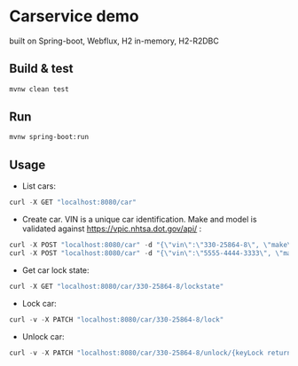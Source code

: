 # Carservice demo

built on Spring-boot, Webflux, H2 in-memory, H2-R2DBC

## Build & test


```bash
mvnw clean test
```

## Run


```bash
mvnw spring-boot:run
```

## Usage

* List cars:
```python
curl -X GET "localhost:8080/car"
```
* Create car. VIN is a unique car identification. Make and model is validated against https://vpic.nhtsa.dot.gov/api/ :
```python
curl -X POST "localhost:8080/car" -d "{\"vin\":\"330-25864-8\", \"make\":\"AUDI\", \"model\":\"A7\"}" --header "Content-Type: application/json"
curl -X POST "localhost:8080/car" -d "{\"vin\":\"5555-4444-3333\", \"make\":\"HONDA\", \"model\":\"Civic\", \"plateNumber\":\"HHH-000\"}" --header "Content-Type: application/json"
```
* Get car lock state:
```python
curl -X GET "localhost:8080/car/330-25864-8/lockstate"
```
* Lock car:
```python
curl -v -X PATCH "localhost:8080/car/330-25864-8/lock"
```
* Unlock car:
```python
curl -v -X PATCH "localhost:8080/car/330-25864-8/unlock/{keyLock returned from lockCar}"
```

